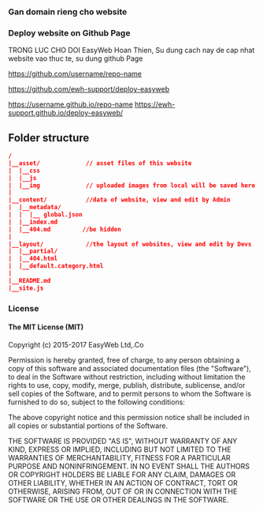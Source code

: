 
### Gan domain rieng cho website

### Deploy website on Github Page
TRONG LUC CHO DOI EasyWeb Hoan Thien, Su dung cach nay de cap nhat website vao thuc te, su dung github Page

https://github.com/username/repo-name 

https://github.com/ewh-support/deploy-easyweb

https://username.github.io/repo-name 
https://ewh-support.github.io/deploy-easyweb/



## Folder structure

```json
/
|__asset/             // asset files of this website
|  |__css
|  |__js
|  |__img             // uploaded images from local will be saved here
|
|__content/           //data of website, view and edit by Admin 
|  |__metadata/
|  |  |__ global.json   
|  |__index.md
|  |__404.md         //be hidden
|
|__layout/            //the layout of websites, view and edit by Devs
|  |__partial/
|  |__404.html
|  |__default.category.html
|
|__README.md
|__site.js
```

### License
#### The MIT License (MIT)

Copyright (c) 2015-2017 EasyWeb Ltd,.Co

Permission is hereby granted, free of charge, to any person obtaining a copy
of this software and associated documentation files (the "Software"), to deal
in the Software without restriction, including without limitation the rights
to use, copy, modify, merge, publish, distribute, sublicense, and/or sell
copies of the Software, and to permit persons to whom the Software is
furnished to do so, subject to the following conditions:

The above copyright notice and this permission notice shall be included in
all copies or substantial portions of the Software.

THE SOFTWARE IS PROVIDED "AS IS", WITHOUT WARRANTY OF ANY KIND, EXPRESS OR
IMPLIED, INCLUDING BUT NOT LIMITED TO THE WARRANTIES OF MERCHANTABILITY,
FITNESS FOR A PARTICULAR PURPOSE AND NONINFRINGEMENT. IN NO EVENT SHALL THE
AUTHORS OR COPYRIGHT HOLDERS BE LIABLE FOR ANY CLAIM, DAMAGES OR OTHER
LIABILITY, WHETHER IN AN ACTION OF CONTRACT, TORT OR OTHERWISE, ARISING FROM,
OUT OF OR IN CONNECTION WITH THE SOFTWARE OR THE USE OR OTHER DEALINGS IN
THE SOFTWARE.
